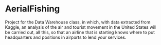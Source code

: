 # AerialFishing
Project for the Data Warehouse class, in which, with data extracted from Kaggle, an analysis of the air and tourist movement in the United States will be carried out, all this, so that an airline that is starting knows where to put headquarters and positions in airports to lend your services.
